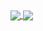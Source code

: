 <a href="https://github.com/codereeze">
  <img align="center" src="https://github-readme-stats.vercel.app/api?username=codereeze&count_private=true&show_icons=true&theme=dark" />
</a>
<a href="https://github.com/codereeze">
  <img align="center" src="https://github-readme-stats.vercel.app/api/top-langs/?username=codereeze&layout=compact&theme=dark&langs_count=8" />
</a>
